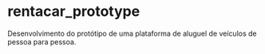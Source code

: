 # rentacar_prototype
Desenvolvimento do protótipo de uma plataforma de aluguel de veículos de pessoa para pessoa.

